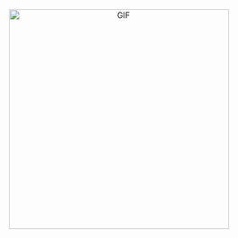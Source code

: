 <div align="center">
<img  alt="GIF" src="https://media.giphy.com/media/BuReg1EyvWaac/giphy.gif" width="390px"/>
</div>

